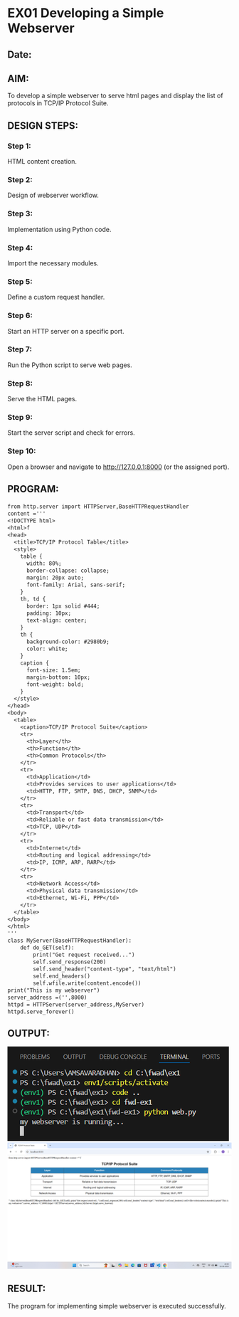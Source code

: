 # EX01 Developing a Simple Webserver
## Date:

## AIM:
To develop a simple webserver to serve html pages and display the list of protocols in TCP/IP Protocol Suite.

## DESIGN STEPS:
### Step 1: 
HTML content creation.

### Step 2:
Design of webserver workflow.

### Step 3:
Implementation using Python code.

### Step 4:
Import the necessary modules.

### Step 5:
Define a custom request handler.

### Step 6:
Start an HTTP server on a specific port.

### Step 7:
Run the Python script to serve web pages.

### Step 8:
Serve the HTML pages.

### Step 9:
Start the server script and check for errors.

### Step 10:
Open a browser and navigate to http://127.0.0.1:8000 (or the assigned port).

## PROGRAM:
~~~
from http.server import HTTPServer,BaseHTTPRequestHandler
content ='''
<!DOCTYPE html>
<html>f
<head>
  <title>TCP/IP Protocol Table</title>
  <style>
    table {
      width: 80%;
      border-collapse: collapse;
      margin: 20px auto;
      font-family: Arial, sans-serif;
    }
    th, td {
      border: 1px solid #444;
      padding: 10px;
      text-align: center;
    }
    th {
      background-color: #2980b9;
      color: white;
    }
    caption {
      font-size: 1.5em;
      margin-bottom: 10px;
      font-weight: bold;
    }
  </style>
</head>
<body>
  <table>
    <caption>TCP/IP Protocol Suite</caption>
    <tr>
      <th>Layer</th>
      <th>Function</th>
      <th>Common Protocols</th>
    </tr>
    <tr>
      <td>Application</td>
      <td>Provides services to user applications</td>
      <td>HTTP, FTP, SMTP, DNS, DHCP, SNMP</td>
    </tr>
    <tr>
      <td>Transport</td>
      <td>Reliable or fast data transmission</td>
      <td>TCP, UDP</td>
    </tr>
    <tr>
      <td>Internet</td>
      <td>Routing and logical addressing</td>
      <td>IP, ICMP, ARP, RARP</td>
    </tr>
    <tr>
      <td>Network Access</td>
      <td>Physical data transmission</td>
      <td>Ethernet, Wi-Fi, PPP</td>
    </tr>
  </table>
</body>
</html>
'''
class MyServer(BaseHTTPRequestHandler):
    def do_GET(self):
        print("Get request received...")
        self.send_response(200)
        self.send_header("content-type", "text/html")
        self.end_headers()
        self.wfile.write(content.encode())
print("This is my webserver")
server_address =('',8000)
httpd = HTTPServer(server_address,MyServer)
httpd.serve_forever()
~~~


## OUTPUT:
![alt text](<Screenshot 2025-09-19 203956.png>)
![alt text](<Screenshot 2025-09-19 204032.png>)

## RESULT:
The program for implementing simple webserver is executed successfully.

